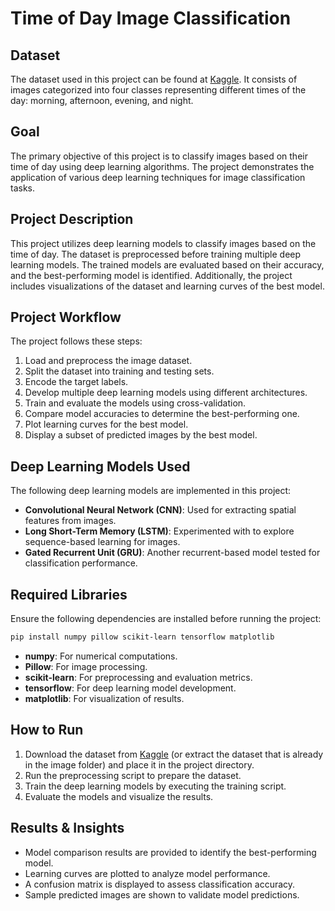 # Time of Day Image Classification

## Dataset
The dataset used in this project can be found at [Kaggle](https://www.kaggle.com/datasets/aymenkhouja/timeofdaydataset). It consists of images categorized into four classes representing different times of the day: morning, afternoon, evening, and night.

## Goal
The primary objective of this project is to classify images based on their time of day using deep learning algorithms. The project demonstrates the application of various deep learning techniques for image classification tasks.

## Project Description
This project utilizes deep learning models to classify images based on the time of day. The dataset is preprocessed before training multiple deep learning models. The trained models are evaluated based on their accuracy, and the best-performing model is identified. Additionally, the project includes visualizations of the dataset and learning curves of the best model.

## Project Workflow
The project follows these steps:

1. Load and preprocess the image dataset.
2. Split the dataset into training and testing sets.
3. Encode the target labels.
4. Develop multiple deep learning models using different architectures.
5. Train and evaluate the models using cross-validation.
6. Compare model accuracies to determine the best-performing one.
7. Plot learning curves for the best model.
8. Display a subset of predicted images by the best model.

## Deep Learning Models Used
The following deep learning models are implemented in this project:

- **Convolutional Neural Network (CNN)**: Used for extracting spatial features from images.
- **Long Short-Term Memory (LSTM)**: Experimented with to explore sequence-based learning for images.
- **Gated Recurrent Unit (GRU)**: Another recurrent-based model tested for classification performance.

## Required Libraries
Ensure the following dependencies are installed before running the project:

```bash
pip install numpy pillow scikit-learn tensorflow matplotlib
```

- **numpy**: For numerical computations.
- **Pillow**: For image processing.
- **scikit-learn**: For preprocessing and evaluation metrics.
- **tensorflow**: For deep learning model development.
- **matplotlib**: For visualization of results.

## How to Run
1. Download the dataset from [Kaggle](https://www.kaggle.com/datasets/aymenkhouja/timeofdaydataset) (or extract the dataset that is already in the image folder) and place it in the project directory.
2. Run the preprocessing script to prepare the dataset.
3. Train the deep learning models by executing the training script.
4. Evaluate the models and visualize the results.

## Results & Insights
- Model comparison results are provided to identify the best-performing model.
- Learning curves are plotted to analyze model performance.
- A confusion matrix is displayed to assess classification accuracy.
- Sample predicted images are shown to validate model predictions.
